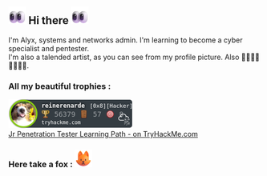 ## <img src="https://raw.githubusercontent.com/Alyx-LeGuen/Alyx-LeGuen/main/Emojis/Eyes.png" width="35px"> Hi there <img src="https://raw.githubusercontent.com/Alyx-LeGuen/Alyx-LeGuen/main/Emojis/Eyes.png" width="35px"> 

I'm Alyx, systems and networks admin. I'm learning to become a cyber specialist and pentester.<br>
I'm also a talended artist, as you can see from my profile picture. Also 🏳️‍⚧️🏳️‍⚧️🏳️‍⚧️🏳️‍⚧️.

### All my beautiful trophies :
<a href="https://tryhackme.com/p/reinerenarde"><img src="https://raw.githubusercontent.com/Alyx-LeGuen/Alyx-LeGuen/main/Emojis/tryhackme.png"></a><br>
<a href="https://tryhackme-certificates.s3-eu-west-1.amazonaws.com/THM-DYRCTCRCG9.png">Jr Penetration Tester Learning Path - on TryHackMe.com</a>

### Here take a fox : <img src="https://raw.githubusercontent.com/Alyx-LeGuen/Alyx-LeGuen/main/Emojis/Fox.png" width="35px">
